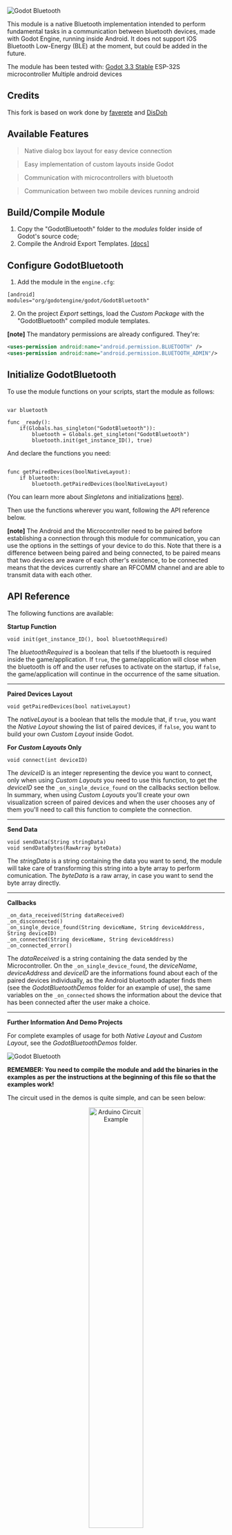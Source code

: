 ![Godot Bluetooth](/_img_/header.png?raw=true "Godot Bluetooth")

This module is a native Bluetooth implementation intended to perform fundamental tasks in a communication between bluetooth devices, made with Godot Engine, running inside Android.
It does not support iOS Bluetooth Low-Energy (BLE) at the moment, but could be added in the future.

The module has been tested with:
[Godot 3.3 Stable](https://github.com/godotengine/godot/releases)
ESP-32S microcontroller
Multiple android devices

## Credits
This fork is based on work done by [faverete](https://github.com/favarete/GodotBluetooth) and [DisDoh](https://github.com/DisDoh/GodotBluetooth)

## Available Features
> Native dialog box layout for easy device connection

> Easy implementation of custom layouts inside Godot 

> Communication with microcontrollers with bluetooth

> Communication between two mobile devices running android

## Build/Compile Module
1. Copy the "GodotBluetooth" folder to the *modules* folder inside of Godot's source code;
2. Compile the Android Export Templates. [[docs]](http://docs.godotengine.org/en/stable/reference/compiling_for_android.html)

## Configure GodotBluetooth
1. Add the module in the `engine.cfg`:
```
[android]
modules="org/godotengine/godot/GodotBluetooth"
```
2. On the project *Export* settings, load the *Custom Package* with the "GodotBluetooth" compiled module templates.

**[note]** The mandatory permissions are already configured. They're: 

```XML
<uses-permission android:name="android.permission.BLUETOOTH" />
<uses-permission android:name="android.permission.BLUETOOTH_ADMIN"/>
```

## Initialize GodotBluetooth
To use the module functions on your scripts, start the module as follows: 

```GDScript

var bluetooth

func _ready():
	if(Globals.has_singleton("GodotBluetooth")):
		bluetooth = Globals.get_singleton("GodotBluetooth")
		bluetooth.init(get_instance_ID(), true)

```

And declare the functions you need:

```GDScript

func getPairedDevices(boolNativeLayout):
	if bluetooth:
		bluetooth.getPairedDevices(boolNativeLayout)

```
(You can learn more about *Singletons* and initializations [here](http://docs.godotengine.org/en/stable/tutorials/step_by_step/singletons_autoload.html)). 


Then use the functions wherever you want, following the API reference below. 

**[note]** The Android and the Microcontroller need to be paired before establishing a connection through this module for communication, you can use the options in the settings of your device to do this. Note that there is a difference between being paired and being connected, to be paired means that two devices are aware of each other's existence, to be connected means that the devices currently share an RFCOMM channel and are able to transmit data with each other.

## API Reference
The following functions are available:

**Startup Function**

```GDScript
void init(get_instance_ID(), bool bluetoothRequired)
```
The *bluetoothRequired* is a boolean that tells if the bluetooth is required inside the game/application. If `true`, the game/application will close when the bluetooth is off and the user refuses to activate on the startup, if `false`, the game/application will continue in the occurrence of the same situation.

___

**Paired Devices Layout**

```GDScript
void getPairedDevices(bool nativeLayout)
```
The *nativeLayout* is a boolean that tells the module that, if `true`, you want the *Native Layout* showing the list of paired devices, if `false`, you want to build your own *Custom Layout* inside Godot.  

**For *Custom Layouts* Only**

```GDScript
void connect(int deviceID)
```
The *deviceID* is an integer representing the device you want to connect, only when using *Custom Layouts* you need to use this function, to get the *deviceID* see the `_on_single_device_found` on the callbacks section bellow. In summary, when using *Custom Layouts* you'll create your own visualization screen of paired devices and when the user chooses any of them you'll need to call this function to complete the connection.

___

**Send Data**

```GDScript
void sendData(String stringData)
void sendDataBytes(RawArray byteData)
```
The *stringData* is a string containing the data you want to send, the module will take care of transforming this string into a byte array to perform comunication. The *byteData* is a raw array, in case you want to send the byte array directly.

___

**Callbacks**

```GDScript
_on_data_received(String dataReceived)
_on_disconnected()
_on_single_device_found(String deviceName, String deviceAddress, String deviceID)
_on_connected(String deviceName, String deviceAddress)
_on_connected_error()
```
The *dataReceived* is a string containing the data sended by the Microcontroller. On the `_on_single_device_found`, the *deviceName*, *deviceAddress* and *deviceID* are the informations found about each of the paired devices individually, as the Android bluetooth adapter finds them (see the *GodotBluetoothDemos* folder for an example of use), the same variables on the `_on_connected` shows the information about the device that has been connected after the user make a choice.

___

**Further Information And Demo Projects**

For complete examples of usage for both *Native Layout* and *Custom Layout*, see the *GodotBluetoothDemos* folder. 

![Godot Bluetooth](/_img_/layouts.png?raw=true "Native and Custom Layouts")

**REMEMBER: You need to compile the module and add the binaries in the examples as per the instructions at the beginning of this file so that the examples work!**

The circuit used in the demos is quite simple, and can be seen below:

<p align="center">
<img src="https://raw.githubusercontent.com/favarete/GodotBluetooth/master/_img_/GodotBluetoothCircuitExample.png" alt="Arduino Circuit Example" width="50%" />
 </p>

The file *bluetoothExample.ino* containing the code used in Arduino, can be found inside the *GodotBluetoothDemos/Arduino* folder.

Be creative! =)
